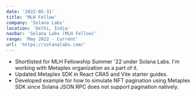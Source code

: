 ```yaml
---
date: '2022-05-31'
title: 'MLH Fellow'
company: 'Solana Labs'
location: 'Delhi, India'
navbar: 'Solana Labs (MLH Fellow)'
range: 'May 2022 - Current'
url: 'https://solanalabs.com/'
---
```


- Shortlisted for MLH Fellowship Summer '22 under Solana Labs. I'm working with Metaplex organization as a part of it.
- Updated Metaplex SDK in React CRA5 and Vite starter guides.
- Developed example for how to simulate NFT pagination using Metaplex SDK since Solana JSON RPC does not support pagination natively.
